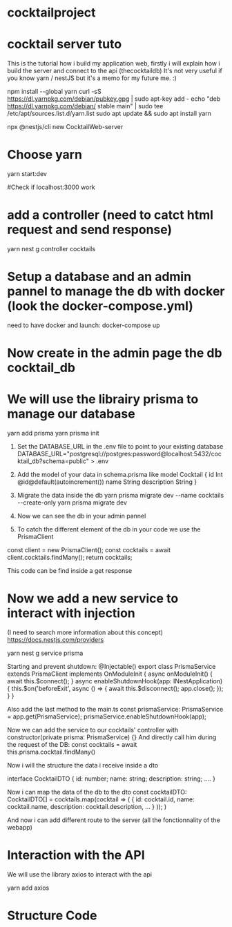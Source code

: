 # cocktailproject




# cocktail server tuto

This is the tutorial how i build my application web, firstly i will explain how i build the server and connect to the api (thecocktaildb)
It's not very useful if you know yarn / nestJS but it's a memo for my future me. :)

npm install --global yarn
curl -sS https://dl.yarnpkg.com/debian/pubkey.gpg | sudo apt-key add -
echo "deb https://dl.yarnpkg.com/debian/ stable main" | sudo tee /etc/apt/sources.list.d/yarn.list
sudo apt update && sudo apt install yarn

npx @nestjs/cli new CocktailWeb-server
# Choose yarn

yarn start:dev

#Check if localhost:3000 work

# add a controller (need to catct html request and send response)
yarn nest g controller cocktails

# Setup a database and an admin pannel to manage the db with docker (look the docker-compose.yml)
need to have docker and launch: docker-compose up
# Now create in the admin page the db cocktail_db

# We will use the librairy prisma to manage our database
yarn add prisma
yarn prisma init

1. Set the DATABASE_URL in the .env file to point to your existing database
DATABASE_URL="postgresql://postgres:password@localhost:5432/cocktail_db?schema=public" > .env

2. Add the model of your data in schema.prisma like
model Cocktail {
    id          Int @id@default(autoincrement())
    name        String
    description String
}

3. Migrate the data inside the db
yarn prisma migrate dev --name cocktails --create-only
yarn prisma migrate dev

4. Now we can see the db in your admin pannel

5. To catch the different element of the db in your code we use the PrismaClient

const client = new PrismaClient();
const cocktails = await client.cocktails.findMany();
return cocktails;

This code can be find inside a get response


# Now we add a new service to interact with injection
(I need to search more information about this concept)
https://docs.nestjs.com/providers

yarn nest g service prisma

Starting and prevent shutdown:
@Injectable()
export class PrismaService extends PrismaClient implements OnModuleInit {
    async onModuleInit() {
        await this.$connect();
    }
    async enableShutdownHook(app: INestApplication) {
        this.$on('beforeExit', async () => {
            await this.$disconnect();
            app.close();
        });
    }
}

Also add the last method to the main.ts
const prismaService: PrismaService = app.get(PrismaService);
prismaService.enableShutdownHook(app);

Now we can add the service to our cocktails' controller with 
constructor(private prisma: PrismaService) {}
And directly call him during the request of the DB:
const cocktails = await this.prisma.cocktail.findMany()

Now i will the structure the data i receive inside a dto

interface CocktailDTO {
    id: number;
    name: string;
    description: string;
    ....
}

Now i can map the data of the db to the dto
const cocktailDTO: CocktailDTO[] = cocktails.map(cocktail => (
    {
        id: cocktail.id,
        name: cocktail.name,
        description: cocktail.description,
        ...
    }
));
)


And now i can add different route to the server (all the fonctionnality of the webapp)

# Interaction with the API

We will use the library axios to interact with the api

yarn add axios

# Structure Code
